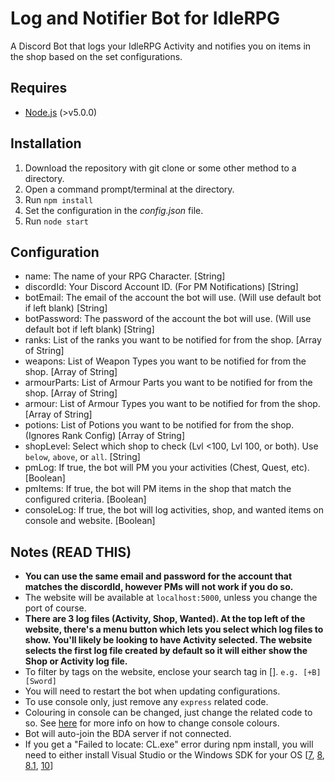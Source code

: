 # Log and Notifier Bot for IdleRPG

A Discord Bot that logs your IdleRPG Activity and notifies you on items in the shop based on the set configurations.

## Requires
- [Node.js](https://nodejs.org/en/) (>v5.0.0)

## Installation

1. Download the repository with git clone or some other method to a directory.
2. Open a command prompt/terminal at the directory.
3. Run `npm install`
4. Set the configuration in the *config.json* file.
5. Run `node start`

## Configuration

- name: The name of your RPG Character. [String]
- discordId: Your Discord Account ID. (For PM Notifications) [String]
- botEmail: The email of the account the bot will use. (Will use default bot if left blank) [String] 
- botPassword: The password of the account the bot will use. (Will use default bot if left blank) [String] 
- ranks: List of the ranks you want to be notified for from the shop. [Array of String]
- weapons: List of Weapon Types you want to be notified for from the shop. [Array of String]
- armourParts: List of Armour Parts you want to be notified for from the shop. [Array of String]
- armour: List of Armour Types you want to be notified for from the shop. [Array of String]
- potions: List of Potions you want to be notified for from the shop. (Ignores Rank Config) [Array of String]
- shopLevel: Select which shop to check (Lvl <100, Lvl 100, or both). Use `below`, `above`, or `all`. [String]
- pmLog: If true, the bot will PM you your activities (Chest, Quest, etc). [Boolean]
- pmItems: If true, the bot will PM items in the shop that match the configured criteria. [Boolean]
- consoleLog: If true, the bot will log activities, shop, and wanted items on console and website. [Boolean]

## Notes (READ THIS)

- **You can use the same email and password for the account that matches the discordId, however PMs will not work if you do so.**
- The website will be available at `localhost:5000`, unless you change the port of course.
- **There are 3 log files (Activity, Shop, Wanted). At the top left of the website, there's a menu button which lets you select which log files to show. You'll likely be looking to have Activity selected. The website selects the first log file created by default so it will either show the Shop or Activity log file.**
- To filter by tags on the website, enclose your search tag in []. `e.g. [+B][Sword]`
- You will need to restart the bot when updating configurations.
- To use console only, just remove any `express` related code.
- Colouring in console can be changed, just change the related code to so. See [here](https://github.com/bluejamesbond/Scribe.js/wiki/4-%C2%B7-API-%3A-Console2) for more info on how to change console colours.
- Bot will auto-join the BDA server if not connected.
- If you get a "Failed to locate: CL.exe" error during npm install, you will need to either install Visual Studio or the Windows SDK for your OS [[7](https://www.microsoft.com/en-au/download/details.aspx?id=8279), [8](https://msdn.microsoft.com/en-us/windows/desktop/hh852363.aspx), [8.1](https://msdn.microsoft.com/en-us/windows/desktop/bg162891.aspx), [10](https://dev.windows.com/en-us/downloads/windows-10-sdk)]
